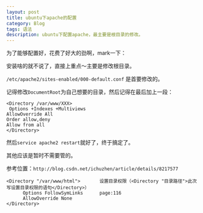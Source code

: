 ```yaml
---
layout: post
title: ubuntu下apache的配置
category: Blog
tags: 语法
description: ubuntu下配置apache，最主要是根目录的修改。
---
```


为了能够配置好，花费了好大的劲啊，mark一下：

安装啥的就不说了，直接上重点～主要是修改根目录。

`/etc/apache2/sites-enabled/000-default.conf` 是首要修改的。
 
记得修改`DocumentRoot`为自己想要的目录，然后记得在最后加上一段：
 
	<Directory /var/www/XXX>
	 Options +Indexes +Multiviews
	AllowOverride All
	Order allow,deny
	Allow from all
	</Directory>
 
然后`service apache2 restart`就好了，终于搞定了。
 
其他应该是暂时不需要管的。
 
参考位置：`http://blog.csdn.net/ichuzhen/article/details/8217577`

	<Directory "/var/www/html">       设置目录权限（<Directory "目录路径">此次写设置目录权限的语句</Directory>）
	      Options FollowSymLinks      page:116
	      AllowOverride None
	</Directory>
